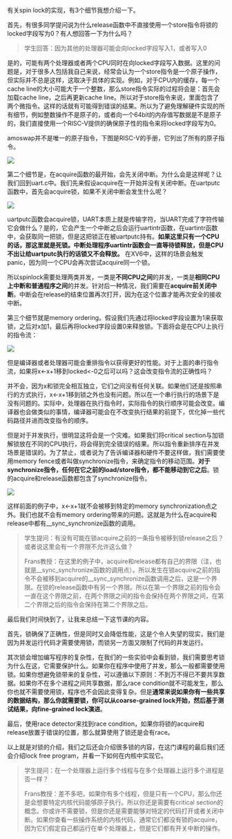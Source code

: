 有关spin lock的实现，有3个细节我想介绍一下。

首先，有很多同学提问说为什么release函数中不直接使用一个store指令将锁的locked字段写为0？有人想回答一下为什么吗？

> 学生回答：因为其他的处理器可能会向locked字段写入1，或者写入0

是的，可能有两个处理器或者两个CPU同时在向locked字段写入数据。这里的问题是，对于很多人包括我自己来说，经常会认为一个store指令是一个原子操作，但实际并不总是这样，这取决于具体的实现。例如，对于CPU内的缓存，每一个cache line的大小可能大于一个整数，那么store指令实际的过程将会是：首先会加载cache line，之后再更新cache line。所以对于store指令来说，里面包含了两个微指令。这样的话就有可能得到错误的结果。所以为了避免理解硬件实现的所有细节，例如整数操作不是原子的，或者向一个64bit的内存值写数据是不是原子的，我们直接使用一个RISC-V提供的确保原子性的指令来将locked字段写为0。

amoswap并不是唯一的原子指令，下图是RISC-V的手册，它列出了所有的原子指令。

[![](https://github.com/huihongxiao/MIT6.S081/raw/master/.gitbook/assets/image%20(497).png)](https://github.com/huihongxiao/MIT6.S081/blob/master/.gitbook/assets/image%20\(497\).png)

第二个细节是，在acquire函数的最开始，会先关闭中断。为什么会是这样呢？让我们回到uart.c中。我们先来假设acquire在一开始并没有关闭中断。在uartputc函数中，首先会acquire锁，如果不关闭中断会发生什么呢？

[![](https://github.com/huihongxiao/MIT6.S081/raw/master/.gitbook/assets/image%20(618).png)](https://github.com/huihongxiao/MIT6.S081/blob/master/.gitbook/assets/image%20\(618\).png)

uartputc函数会acquire锁，UART本质上就是传输字符，当UART完成了字符传输它会做什么？是的，它会产生一个中断之后会运行uartintr函数，在uartintr函数中，会获取同一把锁，但是这把锁正在被uartputc持有。**如果这里只有一个CPU的话，那这里就是死锁。中断处理程序uartintr函数会一直等待锁释放，但是CPU不出让给uartputc执行的话锁又不会释放。** 在XV6中，这样的场景会触发panic，因为同一个CPU会再次尝试acquire同一个锁。

所以spinlock需要处理两类并发，一类是**不同CPU之间**的并发，一类是**相同CPU上中断和普通程序之间**的并发。针对后一种情况，我们需要在**acquire前关闭中断**。中断会在release的结束位置再次打开，因为在这个位置才能再次安全的接收中断。

第三个细节就是memory ordering。假设我们先通过将locked字段设置为1来获取锁，之后对x加1，最后再将locked字段设置0来释放锁。下面将会是在CPU上执行的指令流：

[![](https://github.com/huihongxiao/MIT6.S081/raw/master/.gitbook/assets/image%20(430).png)](https://github.com/huihongxiao/MIT6.S081/blob/master/.gitbook/assets/image%20\(430\).png)

但是编译器或者处理器可能会重排指令以获得更好的性能。对于上面的串行指令流，如果将x<-x+1移到locked<-0之后可以吗？这会改变指令流的正确性吗？

并不会，因为x和锁完全相互独立，它们之间没有任何关联。如果他们还是按照串行的方式执行，x<-x+1移到锁之外也没有问题。所以在一个串行执行的场景下是没有问题的。实际中，处理器在执行指令时，实际指令的执行顺序可能会改变。编译器也会做类似的事情，编译器可能会在不改变执行结果的前提下，优化掉一些代码路径并进而改变指令的顺序。

但是对于并发执行，很明显这将会是一个灾难。如果我们将critical section与加锁解锁放在不同的CPU执行，将会得到完全错误的结果。所以指令重新排序在并发场景是错误的。为了禁止，或者说为了告诉编译器和硬件不要这样做，我们需要使用memory fence或者叫做synchronize指令，来确定指令的移动范围。**对于synchronize指令，任何在它之前的load/store指令，都不能移动到它之后**。锁的acquire和release函数都包含了synchronize指令。

[![](https://github.com/huihongxiao/MIT6.S081/raw/master/.gitbook/assets/image%20(452)%20(1).png)](https://github.com/huihongxiao/MIT6.S081/blob/master/.gitbook/assets/image%20\(452\)%20\(1\).png)

这样前面的例子中，x<-x+1就不会被移到特定的memory synchronization点之外。我们也就不会有memory ordering带来的问题。这就是为什么在acquire和release中都有__sync_synchronize函数的调用。

> 学生提问：有没有可能在锁acquire之前的一条指令被移到锁release之后？或者说这里会有一个界限不允许这么做？
> 
> Frans教授：在这里的例子中，acquire和release都有自己的界限（注，也就是__sync_synchronize函数的调用点）。所以发生在锁acquire之前的指令不会被移到acquire的__sync_synchronize函数调用之后，这是一个界限。在锁的release函数中有另一个界限。所以在第一个界限之前的指令会一直在这个界限之前，在两个界限之间的指令会保持在两个界限之间，在第二个界限之后的指令会保持在第二个界限之后。

最后我们时间快到了，让我来总结一下这节课的内容。

首先，锁确保了正确性，但是同时又会降低性能，这是个令人失望的现实，我们是因为并发运行代码才需要使用锁，而锁另一方面又限制了代码的并发运行。

其次锁会增加编写程序的复杂性，在我们的一些实验中会看到锁，我们需要思考锁为什么在这，它需要保护什么。如果你在程序中使用了并发，那么一般都需要使用锁。如果你想避免锁带来的复杂性，可以遵循以下原则：不到万不得已不要共享数据。如果你不在多个进程之间共享数据，那么race condition就不可能发生，那么你也就不需要使用锁，程序也不会因此变得复杂。但是**通常来说如果你有一些共享的数据结构，那么你就需要锁，你可以从coarse-grained lock开始，然后基于测试结果，向fine-grained lock演进**。

最后，使用race detector来找到race condition，如果你将锁的acquire和release放置于错误的位置，那么就算使用了锁还是会有race。

以上就是对锁的介绍，我们之后还会介绍很多锁的内容，在这门课程的最后我们还会介绍lock free program，并看一下如何在内核中实现它。

> 学生提问：在一个处理器上运行多个线程与在多个处理器上运行多个进程是否一样？
> 
> Frans教授：差不多吧，如果你有多个线程，但是只有一个CPU，那么你还是会想要特定内核代码能够原子执行。所以你还是需要有critical section的概念。你或许不需要锁，但是你还是需要能够对特定的代码打开或者关闭中断。如果你查看一些操作系统的内核代码，通常它们都没有锁的acquire，因为它们假定自己都运行在单个处理器上，但是它们都有开关中断的操作。